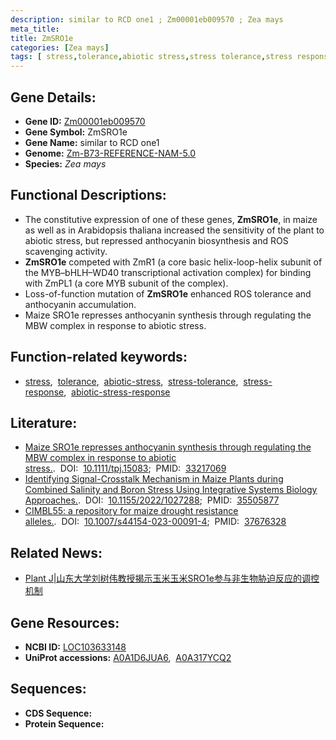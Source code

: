 ```yaml
---
description: similar to RCD one1 ; Zm00001eb009570 ; Zea mays
meta_title:
title: ZmSRO1e
categories: [Zea mays]
tags: [ stress,tolerance,abiotic stress,stress tolerance,stress response,abiotic stress response ]
---
```


## Gene Details:
- **Gene ID:**	[Zm00001eb009570](https://www.maizegdb.org/gene_center/gene/Zm00001eb009570)
- **Gene Symbol:** ZmSRO1e
- **Gene Name:** similar to RCD one1
- **Genome:** [Zm-B73-REFERENCE-NAM-5.0](https://www.maizegdb.org/genome/assembly/Zm-B73-REFERENCE-NAM-5.0)
- **Species:** *Zea mays*

## Functional Descriptions:
   - The constitutive expression of one of these genes, **ZmSRO1e**, in maize as well as in Arabidopsis thaliana increased the sensitivity of the plant to abiotic stress, but repressed anthocyanin biosynthesis and ROS scavenging activity.
   - **ZmSRO1e** competed with ZmR1 (a core basic helix-loop-helix subunit of the MYB–bHLH–WD40 transcriptional activation complex) for binding with ZmPL1 (a core MYB subunit of the complex).
   - Loss-of-function mutation of **ZmSRO1e** enhanced ROS tolerance and anthocyanin accumulation.
   - Maize SRO1e represses anthocyanin synthesis through regulating the MBW complex in response to abiotic stress.

## Function-related keywords:
- [stress](/tags/stress/),&nbsp;&nbsp;[tolerance](/tags/tolerance/),&nbsp;&nbsp;[abiotic-stress](/tags/abiotic-stress/),&nbsp;&nbsp;[stress-tolerance](/tags/stress-tolerance/),&nbsp;&nbsp;[stress-response](/tags/stress-response/),&nbsp;&nbsp;[abiotic-stress-response](/tags/abiotic-stress-response/)

## Literature:
   - [Maize SRO1e represses anthocyanin synthesis through regulating the MBW complex in response to abiotic stress.]( https://onlinelibrary.wiley.com/doi/10.1111/tpj.15083).&nbsp;&nbsp;DOI:&nbsp;&nbsp;[10.1111/tpj.15083](https://onlinelibrary.wiley.com/doi/10.1111/tpj.15083);&nbsp;&nbsp;PMID:&nbsp;&nbsp;[33217069](https://pubmed.ncbi.nlm.nih.gov/33217069/)
   - [Identifying Signal-Crosstalk Mechanism in Maize Plants during Combined Salinity and Boron Stress Using Integrative Systems Biology Approaches.]( https://www.hindawi.com/journals/bmri/2022/1027288/).&nbsp;&nbsp;DOI:&nbsp;&nbsp;[10.1155/2022/1027288](https://www.hindawi.com/journals/bmri/2022/1027288/);&nbsp;&nbsp;PMID:&nbsp;&nbsp;[35505877](https://pubmed.ncbi.nlm.nih.gov/35505877/)
   - [CIMBL55: a repository for maize drought resistance alleles.]( https://link.springer.com/article/10.1007/s44154-023-00091-4).&nbsp;&nbsp;DOI:&nbsp;&nbsp;[10.1007/s44154-023-00091-4](https://link.springer.com/article/10.1007/s44154-023-00091-4);&nbsp;&nbsp;PMID:&nbsp;&nbsp;[37676328](https://pubmed.ncbi.nlm.nih.gov/37676328/)

## Related News:
   - [Plant J|山东大学刘树伟教授揭示玉米玉米SRO1e参与非生物胁迫反应的调控机制](https://mp.weixin.qq.com/s?__biz=Mzg3MDEwNDEyMg==&mid=2247500468&idx=2&sn=8e55dd8b2511d97f4a8a06b0ed9f795c&chksm=ce906fe1f9e7e6f72b2f7705143014f268414c69b1b5f7d8b8a01c24c047bcc8783ea88f0476&scene=27#wechat_redirect)

## Gene Resources:
- **NCBI ID:** [LOC103633148](https://www.ncbi.nlm.nih.gov/gene/?term=LOC103633148)
- **UniProt accessions:** [A0A1D6JUA6](https://www.uniprot.org/uniprotkb/A0A1D6JUA6/entry),&nbsp;&nbsp;[A0A317YCQ2](https://www.uniprot.org/uniprotkb/A0A317YCQ2/entry)



## Sequences:
- **CDS Sequence:**
- **Protein Sequence:**
